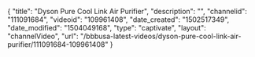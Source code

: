 {
    "title": "Dyson Pure Cool Link Air Purifier",
    "description": "",
    "channelid": "111091684",
    "videoid": "109961408",
    "date_created": "1502517349",
    "date_modified": "1504049168",
    "type": "captivate",
    "layout": "channelVideo",
    "url": "\/bbbusa-latest-videos\/dyson-pure-cool-link-air-purifier\/111091684-109961408"
}